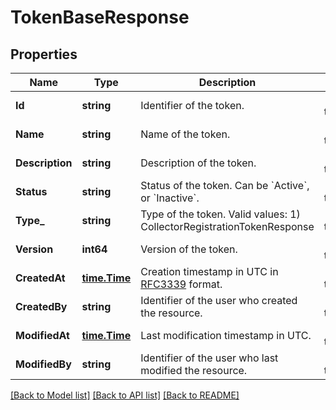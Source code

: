 # TokenBaseResponse

## Properties
Name | Type | Description | Notes
------------ | ------------- | ------------- | -------------
**Id** | **string** | Identifier of the token. | [default to null]
**Name** | **string** | Name of the token. | [default to null]
**Description** | **string** | Description of the token. | [default to null]
**Status** | **string** | Status of the token. Can be &#x60;Active&#x60;, or &#x60;Inactive&#x60;. | [default to null]
**Type_** | **string** | Type of the token. Valid values: 1) CollectorRegistrationTokenResponse | [default to null]
**Version** | **int64** | Version of the token. | [default to null]
**CreatedAt** | [**time.Time**](time.Time.md) | Creation timestamp in UTC in [RFC3339](https://tools.ietf.org/html/rfc3339) format. | [default to null]
**CreatedBy** | **string** | Identifier of the user who created the resource. | [default to null]
**ModifiedAt** | [**time.Time**](time.Time.md) | Last modification timestamp in UTC. | [default to null]
**ModifiedBy** | **string** | Identifier of the user who last modified the resource. | [default to null]

[[Back to Model list]](../README.md#documentation-for-models) [[Back to API list]](../README.md#documentation-for-api-endpoints) [[Back to README]](../README.md)

